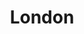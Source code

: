 ---
title:			"London"
post_path:	2017-11-12-london
lon:				-0.241681
lat:				51.5285582
date_start:	2017_11_12
date_end:		2017_11_19
---